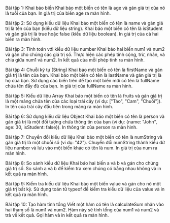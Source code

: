 Bài tập 1: Khai báo biến
Khai báo một biến có tên là age và gán giá trị của nó là tuổi của bạn.
In giá trị của biến age ra màn hình.

Bài tập 2: Sử dụng kiểu dữ liệu
Khai báo một biến có tên là name và gán giá trị là tên của bạn (kiểu dữ liệu string).
Khai báo một biến có tên là isStudent và gán giá trị là true hoặc false (kiểu dữ liệu boolean).
In giá trị của cả hai biến ra màn hình.

Bài tập 3: Tính toán với kiểu dữ liệu number
Khai báo hai biến num1 và num2 và gán cho chúng các giá trị số.
Thực hiện các phép tính cộng, trừ, nhân, và chia giữa num1 và num2.
In kết quả của mỗi phép tính ra màn hình.

Bài tập 4: Chuỗi ký tự (String)
Khai báo một biến có tên là firstName và gán giá trị là tên của bạn.
Khai báo một biến có tên là lastName và gán giá trị là họ của bạn.
Sử dụng các biến trên để tạo một biến mới có tên là fullName chứa tên đầy đủ của bạn.
In giá trị của fullName ra màn hình.

Bài tập 5: Kiểu dữ liệu Array
Khai báo một biến có tên là fruits và gán giá trị là một mảng chứa tên của các loại trái cây (ví dụ: ["Táo", "Cam", "Chuối"]).
In tên của trái cây đầu tiên trong mảng ra màn hình.

Bài tập 6: Sử dụng kiểu dữ liệu Object
Khai báo một biến có tên là person và gán giá trị là một đối tượng chứa thông tin của bạn (ví dụ: {name: "John", age: 30, isStudent: false}).
In thông tin của person ra màn hình.

Bài tập 7: Chuyển đổi kiểu dữ liệu
Khai báo một biến có tên là numString và gán giá trị là một chuỗi số (ví dụ: "42").
Chuyển đổi numString thành kiểu dữ liệu number và lưu vào một biến khác có tên là num.
In giá trị của num ra màn hình.

Bài tập 8: So sánh kiểu dữ liệu
Khai báo hai biến a và b và gán cho chúng giá trị số.
So sánh a và b để kiểm tra xem chúng có bằng nhau không và in kết quả ra màn hình.

Bài tập 9: Kiểm tra kiểu dữ liệu
Khai báo một biến value và gán cho nó một giá trị bất kỳ.
Sử dụng toán tử typeof để kiểm tra kiểu dữ liệu của value và in kết quả ra màn hình.

Bài tập 10: Tạo hàm tính tổng
Viết một hàm có tên là calculateSum nhận vào hai tham số là num1 và num2.
Hàm này sẽ tính tổng của num1 và num2 và trả về kết quả.
Gọi hàm và in kết quả ra màn hình.
